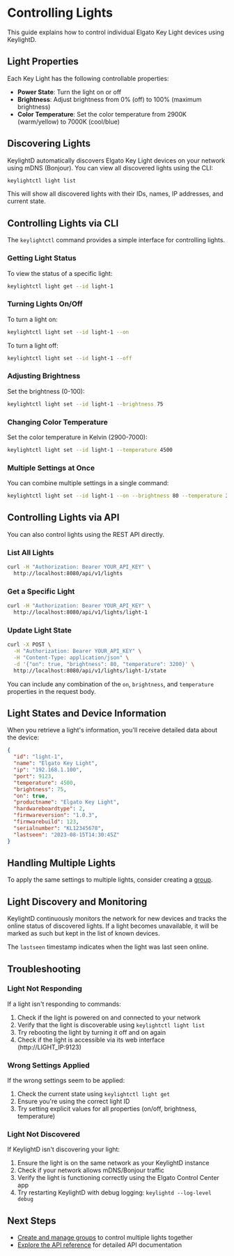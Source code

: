 # Controlling Lights

This guide explains how to control individual Elgato Key Light devices using KeylightD.

## Light Properties

Each Key Light has the following controllable properties:

- **Power State**: Turn the light on or off
- **Brightness**: Adjust brightness from 0% (off) to 100% (maximum brightness)
- **Color Temperature**: Set the color temperature from 2900K (warm/yellow) to 7000K (cool/blue)

## Discovering Lights

KeylightD automatically discovers Elgato Key Light devices on your network using mDNS (Bonjour). You can view all discovered lights using the CLI:

```bash
keylightctl light list
```

This will show all discovered lights with their IDs, names, IP addresses, and current state.

## Controlling Lights via CLI

The `keylightctl` command provides a simple interface for controlling lights.

### Getting Light Status

To view the status of a specific light:

```bash
keylightctl light get --id light-1
```

### Turning Lights On/Off

To turn a light on:

```bash
keylightctl light set --id light-1 --on
```

To turn a light off:

```bash
keylightctl light set --id light-1 --off
```

### Adjusting Brightness

Set the brightness (0-100):

```bash
keylightctl light set --id light-1 --brightness 75
```

### Changing Color Temperature

Set the color temperature in Kelvin (2900-7000):

```bash
keylightctl light set --id light-1 --temperature 4500
```

### Multiple Settings at Once

You can combine multiple settings in a single command:

```bash
keylightctl light set --id light-1 --on --brightness 80 --temperature 3200
```

## Controlling Lights via API

You can also control lights using the REST API directly.

### List All Lights

```bash
curl -H "Authorization: Bearer YOUR_API_KEY" \
  http://localhost:8080/api/v1/lights
```

### Get a Specific Light

```bash
curl -H "Authorization: Bearer YOUR_API_KEY" \
  http://localhost:8080/api/v1/lights/light-1
```

### Update Light State

```bash
curl -X POST \
  -H "Authorization: Bearer YOUR_API_KEY" \
  -H "Content-Type: application/json" \
  -d '{"on": true, "brightness": 80, "temperature": 3200}' \
  http://localhost:8080/api/v1/lights/light-1/state
```

You can include any combination of the `on`, `brightness`, and `temperature` properties in the request body.

## Light States and Device Information

When you retrieve a light's information, you'll receive detailed data about the device:

```json
{
  "id": "light-1",
  "name": "Elgato Key Light",
  "ip": "192.168.1.100",
  "port": 9123,
  "temperature": 4500,
  "brightness": 75,
  "on": true,
  "productname": "Elgato Key Light",
  "hardwareboardtype": 2,
  "firmwareversion": "1.0.3",
  "firmwarebuild": 123,
  "serialnumber": "KL12345678",
  "lastseen": "2023-08-15T14:30:45Z"
}
```

## Handling Multiple Lights

To apply the same settings to multiple lights, consider creating a [group](groups.md).

## Light Discovery and Monitoring

KeylightD continuously monitors the network for new devices and tracks the online status of discovered lights. If a light becomes unavailable, it will be marked as such but kept in the list of known devices.

The `lastseen` timestamp indicates when the light was last seen online.

## Troubleshooting

### Light Not Responding

If a light isn't responding to commands:

1. Check if the light is powered on and connected to your network
2. Verify that the light is discoverable using `keylightctl light list`
3. Try rebooting the light by turning it off and on again
4. Check if the light is accessible via its web interface (http://LIGHT_IP:9123)

### Wrong Settings Applied

If the wrong settings seem to be applied:

1. Check the current state using `keylightctl light get`
2. Ensure you're using the correct light ID
3. Try setting explicit values for all properties (on/off, brightness, temperature)

### Light Not Discovered

If KeylightD isn't discovering your light:

1. Ensure the light is on the same network as your KeylightD instance
2. Check if your network allows mDNS/Bonjour traffic
3. Verify the light is functioning correctly using the Elgato Control Center app
4. Try restarting KeylightD with debug logging: `keylightd --log-level debug`

## Next Steps

- [Create and manage groups](groups.md) to control multiple lights together
- [Explore the API reference](api/index.md) for detailed API documentation